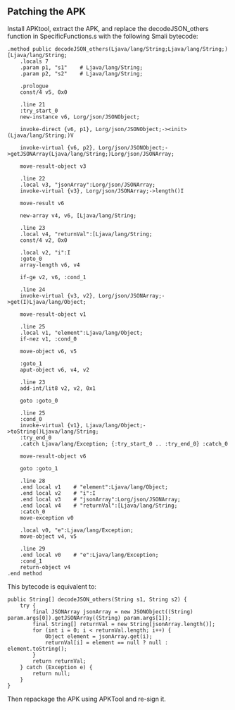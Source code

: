 ## Patching the APK

Install APKtool, extract the APK, and replace the decodeJSON_others function in SpecificFunctions.s with the following Smali bytecode: 

    .method public decodeJSON_others(Ljava/lang/String;Ljava/lang/String;)[Ljava/lang/String;
        .locals 7
        .param p1, "s1"    # Ljava/lang/String;
        .param p2, "s2"    # Ljava/lang/String;

        .prologue
        const/4 v5, 0x0

        .line 21
        :try_start_0
        new-instance v6, Lorg/json/JSONObject;

        invoke-direct {v6, p1}, Lorg/json/JSONObject;-><init>(Ljava/lang/String;)V

        invoke-virtual {v6, p2}, Lorg/json/JSONObject;->getJSONArray(Ljava/lang/String;)Lorg/json/JSONArray;

        move-result-object v3

        .line 22
        .local v3, "jsonArray":Lorg/json/JSONArray;
        invoke-virtual {v3}, Lorg/json/JSONArray;->length()I

        move-result v6

        new-array v4, v6, [Ljava/lang/String;

        .line 23
        .local v4, "returnVal":[Ljava/lang/String;
        const/4 v2, 0x0

        .local v2, "i":I
        :goto_0
        array-length v6, v4

        if-ge v2, v6, :cond_1

        .line 24
        invoke-virtual {v3, v2}, Lorg/json/JSONArray;->get(I)Ljava/lang/Object;

        move-result-object v1

        .line 25
        .local v1, "element":Ljava/lang/Object;
        if-nez v1, :cond_0

        move-object v6, v5

        :goto_1
        aput-object v6, v4, v2

        .line 23
        add-int/lit8 v2, v2, 0x1

        goto :goto_0

        .line 25
        :cond_0
        invoke-virtual {v1}, Ljava/lang/Object;->toString()Ljava/lang/String;
        :try_end_0
        .catch Ljava/lang/Exception; {:try_start_0 .. :try_end_0} :catch_0

        move-result-object v6

        goto :goto_1

        .line 28
        .end local v1    # "element":Ljava/lang/Object;
        .end local v2    # "i":I
        .end local v3    # "jsonArray":Lorg/json/JSONArray;
        .end local v4    # "returnVal":[Ljava/lang/String;
        :catch_0
        move-exception v0

        .local v0, "e":Ljava/lang/Exception;
        move-object v4, v5

        .line 29
        .end local v0    # "e":Ljava/lang/Exception;
        :cond_1
        return-object v4
    .end method

This bytecode is equivalent to:

    public String[] decodeJSON_others(String s1, String s2) {
        try {
            final JSONArray jsonArray = new JSONObject((String) param.args[0]).getJSONArray((String) param.args[1]);
            final String[] returnVal = new String[jsonArray.length()];
            for (int i = 0; i < returnVal.length; i++) {
                Object element = jsonArray.get(i);
                returnVal[i] = element == null ? null : element.toString();
            }
            return returnVal;
        } catch (Exception e) {
            return null;
        }
    }

Then repackage the APK using APKTool and re-sign it.
